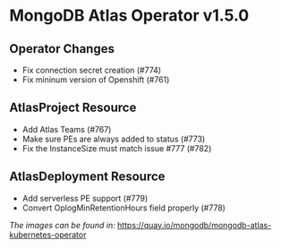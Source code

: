 # MongoDB Atlas Operator v1.5.0

## Operator Changes

* Fix connection secret creation (#774)
* Fix mininum version of Openshift (#761)

## AtlasProject Resource

* Add Atlas Teams (#767)
* Make sure PEs are always added to status (#773)
* Fix the InstanceSize must match issue #777 (#782)

## AtlasDeployment Resource

* Add serverless PE support (#779)
* Convert OplogMinRetentionHours field properly (#778)

*The images can be found in:*
https://quay.io/mongodb/mongodb-atlas-kubernetes-operator

